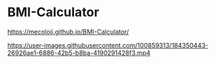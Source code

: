 # BMI-Calculator

https://mecoloji.github.io/BMI-Calculator/


https://user-images.githubusercontent.com/100859313/184350443-26926ae1-6886-42b5-b8ba-4190291428f3.mp4

